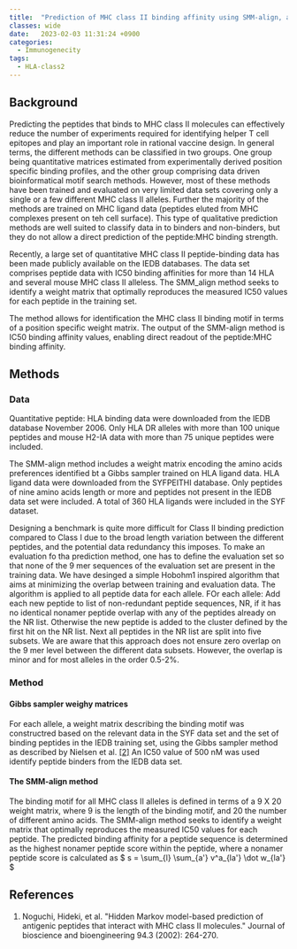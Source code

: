 ```yaml
---
title:  "Prediction of MHC class II binding affinity using SMM-align, a novel stabilization matrix alignment method(2007)"
classes: wide
date:   2023-02-03 11:31:24 +0900
categories: 
  - Immunogenecity
tags:
  - HLA-class2
---
```


## Background

Predicting the peptides that binds to MHC class II molecules can effectively reduce the number of experiments required for identifying helper T cell epitopes and play an important role in rational vaccine design. In general terms, the different methods can be classified in two groups. One group being quantitative matrices estimated from experimentally derived position specific binding profiles, and the other group comprising data driven bioinformatical motif search methods. However, most of these methods have been trained and evaluated on very limited data sets covering only a single or a few different MHC class II alleles. Further the majority of the methods are trained on MHC ligand data (peptides eluted from MHC complexes present on teh cell surface). This type of qualitative prediction methods are well suited to classify data in to binders and non-binders, but they do not allow a direct prediction of the peptide:MHC binding strength.

Recently, a large set of quantitative MHC class II peptide-binding data has been made publicly available on the IEDB databases. The data set comprises peptide data with IC50 binding affinities for more than 14 HLA and several mouse MHC class II alleless. The SMM_align method seeks to identify a weight matrix that optimally reproduces the measured IC50 values for each peptide in the training set.

The method allows for identification the MHC class II binding motif in terms of a position specific weight matrix. The output of the SMM-align method is IC50 binding affinity values, enabling direct readout of the peptide:MHC binding affinity.

## Methods

### Data

Quantitative peptide: HLA binding data were downloaded from the IEDB database November 2006. Only HLA DR alleles with more than 100 unique peptides and mouse H2-IA data with more than 75 unique peptides were included.

The SMM-align method includes a weight matrix encoding the amino acids preferences identified bt a Gibbs sampler trained on HLA ligand data. HLA ligand data were downloaded from the SYFPEITHI database. Only peptides of nine amino acids length or more and peptides not present in the IEDB data set were included. A total of 360 HLA ligands were included in the SYF dataset.

Designing a benchmark is quite more difficult for Class II binding prediction compared to Class I due to the broad length variation between the different peptides, and the potential data redundancy this imposes. To make an evaluation fo tha prediction method, one has to define the evaluation set so that none of the 9 mer sequences of the evaluation set are present in the training data. We have desinged a simple Hobohm1 inspired algorithm that aims at minimizing the overlap between training and evaluation data. The algorithm is applied to all peptide data for each allele. FOr each allele: Add each new peptide to list of non-redundant peptide sequences, NR, if it has no identical nonamer peptide overlap with any of the peptides already on the NR list. Otherwise the new peptide is added to the cluster defined by the first hit on the NR list. Next all peptides in the NR list are split into five subsets. We are aware that this approach does not ensure zero overlap on the 9 mer level between the different data subsets. However, the overlap is minor and for most alleles in the order 0.5-2%. 

### Method

#### Gibbs sampler weighy matrices

For each allele, a weight matrix describing the binding motif was constructred based on the relevant data in the SYF data set and the set of binding peptides in the IEDB training set, using the Gibbs sampler method as described by Nielsen et al. [[2]](https://www.sciencedirect.com/science/article/pii/S1389172302801608) An IC50 value of 500 nM was used identify peptide binders from the IEDB data set. 

#### The SMM-align method

The binding motif for all MHC class II alleles is defined in terms of a 9 X 20 weight matrix, where 9 is the length of the binding motif, and 20 the number of different amino acids. The SMM-align method seeks to identify a weight matrix that optimally reproduces the measured IC50 values for each peptide. The predicted binding affinity for a peptide sequence is determined as the highest nonamer peptide score within the peptide, where a nonamer peptide score is calculated as $ s = \sum_{l} \sum_{a'} v^a_{la'} \dot w_{la'} $

## References

1. Noguchi, Hideki, et al. "Hidden Markov model-based prediction of antigenic peptides that interact with MHC class II molecules." Journal of bioscience and bioengineering 94.3 (2002): 264-270.